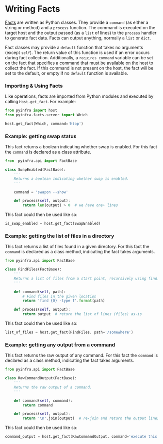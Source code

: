 # Writing Facts

[Facts](../facts) are written as Python classes. They provide a ``command`` (as either a string or method)
and a ``process`` function. The command is executed on the target host and the output
passed (as a ``list`` of lines) to the ``process`` handler to generate fact data. Facts can output anything, normally a ``list`` or ``dict``.

Fact classes may provide a ``default`` function that takes no arguments (except ``self``). The return value of this function is used if an error
occurs during fact collection. Additionally, a ``requires_command`` variable can be set on the fact that specifies a command that must be available
on the host to collect the fact. If this command is not present on the host, the fact will be set to the default, or empty if no ``default`` function
is available.

### Importing & Using Facts

Like operations, facts are imported from Python modules and executed by calling `Host.get_fact`. For example:

```py
from pyinfra import host
from pyinfra.facts.server import Which

host.get_fact(Which, command='htop')
```

### Example: getting swap status

This fact returns a boolean indicating whether swap is enabled. For this fact the ``command`` is declared as a class attribute.

```py
from  pyinfra.api import FactBase

class SwapEnabled(FactBase):
    '''
    Returns a boolean indicating whether swap is enabled.
    '''

    command = 'swapon --show'

    def process(self, output):
        return len(output) > 0  # we have one+ lines
```

This fact could then be used like so:

```py
is_swap_enabled = host.get_fact(SwapEnabled)
```

### Example: getting the list of files in a directory

This fact returns a list of files found in a given directory. For this fact the ``command`` is declared as a class method, indicating the fact takes arguments.

```py
from pyinfra.api import FactBase

class FindFiles(FactBase):
    '''
    Returns a list of files from a start point, recursively using find.
    '''

    def command(self, path):
        # Find files in the given location
        return 'find {0} -type f'.format(path)

    def process(self, output):
        return output  # return the list of lines (files) as-is
```

This fact could then be used like so:

```py
list_of_files = host.get_fact(FindFiles, path='/somewhere')
```

### Example: getting any output from a command

This fact returns the raw output of any command. For this fact the ``command`` is declared as a class method, indicating the fact takes arguments.

```py
from pyinfra.api import FactBase

class RawCommandOutput(FactBase):
    '''
    Returns the raw output of a command.
    '''

    def command(self, command):
        return command

    def process(self, output):
        return '\n'.join(output)  # re-join and return the output lines
```

This fact could then be used like so:

```py
command_output = host.get_fact(RawCommandOutput, command='execute this command')
```
